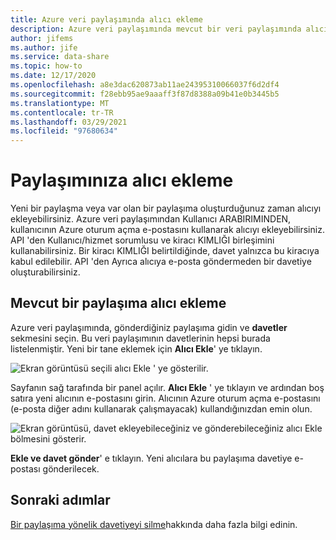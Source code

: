 ```yaml
---
title: Azure veri paylaşımında alıcı ekleme
description: Azure veri paylaşımında mevcut bir veri paylaşımında alıcı ekleme hakkında bilgi edinin.
author: jifems
ms.author: jife
ms.service: data-share
ms.topic: how-to
ms.date: 12/17/2020
ms.openlocfilehash: a8e3dac620873ab11ae24395310066037f6d2df4
ms.sourcegitcommit: f28ebb95ae9aaaff3f87d8388a09b41e0b3445b5
ms.translationtype: MT
ms.contentlocale: tr-TR
ms.lasthandoff: 03/29/2021
ms.locfileid: "97680634"
---
```

# <a name="how-to-add-a-recipient-to-your-share"></a>Paylaşımınıza alıcı ekleme

Yeni bir paylaşma veya var olan bir paylaşıma oluşturduğunuz zaman alıcıyı ekleyebilirsiniz. Azure veri paylaşımından Kullanıcı ARABIRIMINDEN, kullanıcının Azure oturum açma e-postasını kullanarak alıcıyı ekleyebilirsiniz.  API 'den Kullanıcı/hizmet sorumlusu ve kiracı KIMLIĞI birleşimini kullanabilirsiniz. Bir kiracı KIMLIĞI belirtildiğinde, davet yalnızca bu kiracıya kabul edilebilir. API 'den Ayrıca alıcıya e-posta göndermeden bir davetiye oluşturabilirsiniz. 

## <a name="add-recipient-to-an-existing-share"></a>Mevcut bir paylaşıma alıcı ekleme

Azure veri paylaşımında, gönderdiğiniz paylaşıma gidin ve **davetler** sekmesini seçin. Bu veri paylaşımının davetlerinin hepsi burada listelenmiştir. Yeni bir tane eklemek için **Alıcı Ekle**' ye tıklayın.

![Ekran görüntüsü seçili alıcı Ekle ' ye gösterilir.](./media/how-to/how-to-add-recipients/add-recipient.png)

Sayfanın sağ tarafında bir panel açılır. **Alıcı Ekle** ' ye tıklayın ve ardından boş satıra yeni alıcının e-postasını girin. Alıcının Azure oturum açma e-postasını (e-posta diğer adını kullanarak çalışmayacak) kullandığınızdan emin olun. 

![Ekran görüntüsü, davet ekleyebileceğiniz ve gönderebileceğiniz alıcı Ekle bölmesini gösterir.](./media/how-to/how-to-add-recipients/add-recipient-side.png)

**Ekle ve davet gönder**' e tıklayın. Yeni alıcılara bu paylaşıma davetiye e-postası gönderilecek.

## <a name="next-steps"></a>Sonraki adımlar
[Bir paylaşıma yönelik davetiyeyi silme](how-to-delete-invitation.md)hakkında daha fazla bilgi edinin.

